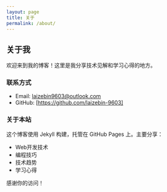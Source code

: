 ```yaml
---
layout: page
title: 关于
permalink: /about/
---
```


## 关于我

欢迎来到我的博客！这里是我分享技术见解和学习心得的地方。

### 联系方式

- Email: laizebin9603@outlook.com
- GitHub: [https://github.com/laizebin-9603]

### 关于本站

这个博客使用 Jekyll 构建，托管在 GitHub Pages 上。主要分享：

- Web开发技术
- 编程技巧
- 技术趋势
- 学习心得

感谢你的访问！ 